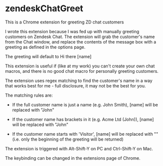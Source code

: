 # zendeskChatGreet

This is a Chrome extension for greeting ZD chat customers

I wrote this extension because I was fed up with manually greeting customers on Zendesk Chat. The extension will grab the customer's name from the Chat window, and replace the contents of the message box with a greeting as defined in the options page.

The greeting will default to Hi there [name]

This extension is useful if (like at my work) you can't create your own chat macros, and there is no good chat macro for personally greeting customers.

The extension uses regex matching to find the customer's name in a way that works best for me - full disclosure, it may not be the best for you.

The matching rules are:

* If the full customer name is just a name (e.g. John Smith), [name] will be replaced with "John"

* If the customer name has brackets in it (e.g. Acme Ltd (John)), [name] will be replaced with "John"

* If the customer name starts with 'Visitor', [name] will be replaced with "" (i.e. only the beginning of the greeting will be returned)

The extension is triggered with Alt-Shift-Y on PC and Ctrl-Shift-Y on Mac.

The keybinding can be changed in the extensions page of Chrome.